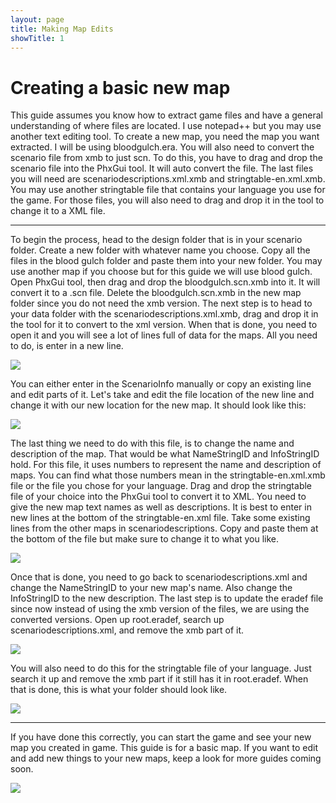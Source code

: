 ```yaml
---
layout: page
title: Making Map Edits
showTitle: 1
---
```


# Creating a basic new map

This guide assumes you know how to extract game files and have a general understanding of where files are located. I use notepad++ but you may use another text editing tool. To create a new map, you need the map you want extracted. I will be using bloodgulch.era.
You will also need to convert the scenario file from xmb to just scn. To do this, you have to drag and drop the scenario file into the PhxGui tool. It will auto convert the file. The last files you will need are scenariodescriptions.xml.xmb and stringtable-en.xml.xmb. You may use another stringtable file that contains your language you use for the game. For those files, you will also need to drag and drop it in the tool to change it to a XML file. 
***
To begin the process, head to the design folder that is in your scenario folder. Create a new folder with whatever name you choose. Copy all the files in the blood gulch folder and paste them into your new folder. You may use another map if you choose but for this guide we will use blood gulch. Open PhxGui tool, then drag and drop the bloodgulch.scn.xmb into it. It will convert it to a .scn file. Delete the bloodgulch.scn.xmb in the new map folder since you do not need the xmb version. The next step is to head to your data folder with the scenariodescriptions.xml.xmb, drag and drop it in the tool for it to convert to the xml version. When that is done, you need to open it and you will see a lot of lines full of data for the maps. All you need to do, is enter in a new line.

![](../Pictures/md7.PNG)

You can either enter in the ScenarioInfo manually or copy an existing line and edit parts of it. Let's take and edit the file location of the new line and change it with our new location for the new map. It should look like this:

![](../Pictures/md3.PNG)

The last thing we need to do with this file, is to change the name and description of the map. That would be what NameStringID and InfoStringID hold. For this file, it uses numbers to represent the name and description of maps. You can find what those numbers mean in the stringtable-en.xml.xmb file or the file you chose for your language. Drag and drop the stringtable file of your choice into the PhxGui tool to convert it to XML. You need to give the new map text names as well as descriptions. It is best to enter in new lines at the bottom of the stringtable-en.xml file. Take some existing lines from the other maps in scenariodescriptions. Copy and paste them at the bottom of the file but make sure to change it to what you like.

![](../Pictures/md4.PNG)

Once that is done, you need to go back to scenariodescriptions.xml and change the NameStringID to your new map's name. Also change the InfoStringID to the new description. The last step is to update the eradef file since now instead of using the xmb version of the files, we are using the converted versions. Open up root.eradef, search up scenariodescriptions.xml, and remove the xmb part of it.

![](../Pictures/md5.PNG)

You will also need to do this for the stringtable file of your language. Just search it up and remove the xmb part if it still has it in root.eradef. When that is done, this is what your folder should look like.

![](../Pictures/md6.PNG)

***

If you have done this correctly, you can start the game and see your new map you created in game. This guide is for a basic map. If you want to edit and add new things to your new maps, keep a look for more guides coming soon.

![](../Pictures/20201209150711_1.jpg)